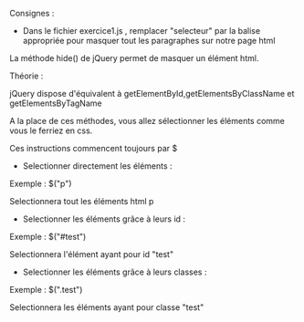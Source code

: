 Consignes :

- Dans le fichier exercice1.js , remplacer "selecteur" par la balise appropriée pour masquer tout les paragraphes
 sur notre page html

 La méthode hide() de jQuery permet de masquer un élément html.




 Théorie :

 jQuery dispose d'équivalent à getElementById,getElementsByClassName et getElementsByTagName

 A la place de ces méthodes, vous allez sélectionner les éléments comme vous le ferriez en css.

 Ces instructions commencent toujours par $


- Selectionner directement les éléments :

Exemple : $("p")

Selectionnera tout les éléments html p


- Selectionner les éléments grâce à leurs id :

Exemple : $("#test")

Selectionnera l'élément ayant pour id "test"


- Selectionner les éléments grâce à leurs classes :

Exemple : $(".test")

Selectionnera les éléments ayant pour classe "test"







